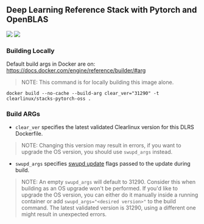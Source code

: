## Deep Learning Reference Stack with Pytorch and OpenBLAS

[![](https://images.microbadger.com/badges/image/clearlinux/stacks-pytorch-oss.svg)](https://microbadger.com/images/clearlinux/stacks-pytorch-oss "Get your own image badge on microbadger.com")
[![](https://images.microbadger.com/badges/version/clearlinux/stacks-pytorch-oss.svg)](https://microbadger.com/images/clearlinux/stacks-pytorch-oss "Get your own version badge on microbadger.com")

### Building Locally

Default build args in Docker are on: https://docs.docker.com/engine/reference/builder/#arg

>NOTE: This command is for locally building this image alone.

```
docker build --no-cache --build-arg clear_ver="31290" -t clearlinux/stacks-pytorch-oss .
```

### Build ARGs

* `clear_ver` specifies the latest validated Clearlinux version for this DLRS Dockerfile.
>NOTE: Changing this version may result in errors, if you want to upgrade the OS version, you should use `swupd_args` instead.

* `swupd_args` specifies [swupd update](https://github.com/clearlinux/swupd-client/blob/master/docs/swupd.1.rst#options) flags passed to the update during build.

>NOTE: An empty `swupd_args` will default to 31290. Consider this when building as an OS upgrade won't be performed. If you'd like to upgrade the OS version, you can either do it manually inside a running container or add `swupd_args="<desired version>"` to the build command. The latest validated version is 31290, using a different one might result in unexpected errors.
